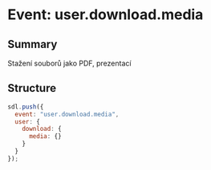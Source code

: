 # Event: user.download.media

## Summary
Stažení souborů jako PDF, prezentací

## Structure

```js
sdl.push({
  event: "user.download.media",
  user: {
    download: {
      media: {}
    }
  }
});
```

